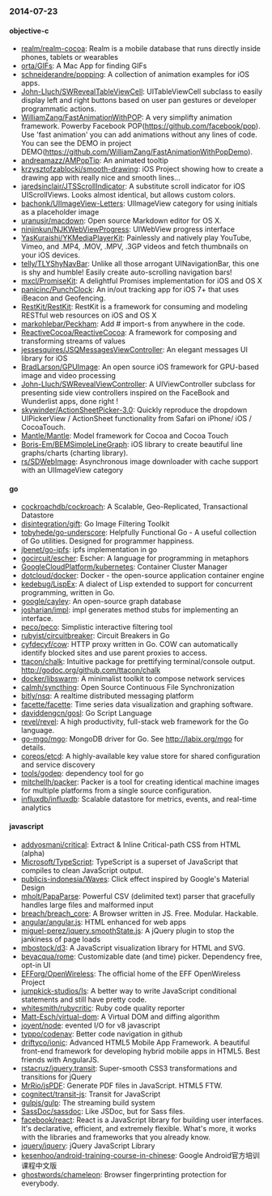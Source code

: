### 2014-07-23

#### objective-c
* [realm/realm-cocoa](https://github.com/realm/realm-cocoa): Realm is a mobile database that runs directly inside phones, tablets or wearables
* [orta/GIFs](https://github.com/orta/GIFs): A Mac App for finding GIFs
* [schneiderandre/popping](https://github.com/schneiderandre/popping): A collection of animation examples for iOS apps.
* [John-Lluch/SWRevealTableViewCell](https://github.com/John-Lluch/SWRevealTableViewCell): UITableViewCell subclass to easily display left and right buttons based on user pan gestures or developer programmatic actions.
* [WilliamZang/FastAnimationWithPOP](https://github.com/WilliamZang/FastAnimationWithPOP): A very simplifty animation framework. Powerby Facebook POP(https://github.com/facebook/pop). Use 'fast animation' you can add animations without any lines of code.  You can see the DEMO in project DEMO(https://github.com/WilliamZang/FastAnimationWithPopDemo).
* [andreamazz/AMPopTip](https://github.com/andreamazz/AMPopTip): An animated tooltip
* [krzysztofzablocki/smooth-drawing](https://github.com/krzysztofzablocki/smooth-drawing): iOS Project showing how to create a drawing app with really nice and smooth lines...
* [jaredsinclair/JTSScrollIndicator](https://github.com/jaredsinclair/JTSScrollIndicator): A substitute scroll indicator for iOS UIScrollViews. Looks almost identical, but allows custom colors.
* [bachonk/UIImageView-Letters](https://github.com/bachonk/UIImageView-Letters): UIImageView category for using initials as a placeholder image
* [uranusjr/macdown](https://github.com/uranusjr/macdown): Open source Markdown editor for OS X.
* [ninjinkun/NJKWebViewProgress](https://github.com/ninjinkun/NJKWebViewProgress): UIWebView progress interface
* [YasKuraishi/YKMediaPlayerKit](https://github.com/YasKuraishi/YKMediaPlayerKit): Painlessly and natively play YouTube, Vimeo, and .MP4, .MOV, .MPV, .3GP videos and fetch thumbnails on your iOS devices.
* [telly/TLYShyNavBar](https://github.com/telly/TLYShyNavBar): Unlike all those arrogant UINavigationBar, this one is shy and humble! Easily create auto-scrolling navigation bars!
* [mxcl/PromiseKit](https://github.com/mxcl/PromiseKit): A delightful Promises implementation for iOS and OS X
* [panicinc/PunchClock](https://github.com/panicinc/PunchClock): An in/out tracking app for iOS 7+ that uses iBeacon and Geofencing.
* [RestKit/RestKit](https://github.com/RestKit/RestKit): RestKit is a framework for consuming and modeling RESTful web resources on iOS and OS X
* [markohlebar/Peckham](https://github.com/markohlebar/Peckham): Add # import-s from anywhere in the code. 
* [ReactiveCocoa/ReactiveCocoa](https://github.com/ReactiveCocoa/ReactiveCocoa): A framework for composing and transforming streams of values
* [jessesquires/JSQMessagesViewController](https://github.com/jessesquires/JSQMessagesViewController): An elegant messages UI library for iOS
* [BradLarson/GPUImage](https://github.com/BradLarson/GPUImage): An open source iOS framework for GPU-based image and video processing
* [John-Lluch/SWRevealViewController](https://github.com/John-Lluch/SWRevealViewController): A UIViewController subclass for presenting side view controllers inspired on the FaceBook and Wunderlist apps, done right !
* [skywinder/ActionSheetPicker-3.0](https://github.com/skywinder/ActionSheetPicker-3.0): Quickly reproduce the dropdown UIPickerView / ActionSheet functionality from Safari on iPhone/ iOS / CocoaTouch.
* [Mantle/Mantle](https://github.com/Mantle/Mantle): Model framework for Cocoa and Cocoa Touch
* [Boris-Em/BEMSimpleLineGraph](https://github.com/Boris-Em/BEMSimpleLineGraph): iOS library to create beautiful line graphs/charts (charting library).
* [rs/SDWebImage](https://github.com/rs/SDWebImage): Asynchronous image downloader with cache support with an UIImageView category

#### go
* [cockroachdb/cockroach](https://github.com/cockroachdb/cockroach): A Scalable, Geo-Replicated, Transactional Datastore
* [disintegration/gift](https://github.com/disintegration/gift): Go Image Filtering Toolkit
* [tobyhede/go-underscore](https://github.com/tobyhede/go-underscore):  Helpfully Functional Go -  A useful collection of Go utilities. Designed for programmer happiness. 
* [jbenet/go-ipfs](https://github.com/jbenet/go-ipfs): ipfs implementation in go
* [gocircuit/escher](https://github.com/gocircuit/escher): Escher: A language for programming in metaphors
* [GoogleCloudPlatform/kubernetes](https://github.com/GoogleCloudPlatform/kubernetes): Container Cluster Manager
* [dotcloud/docker](https://github.com/dotcloud/docker): Docker - the open-source application container engine
* [kedebug/LispEx](https://github.com/kedebug/LispEx): A dialect of Lisp extended to support for concurrent programming, written in Go.
* [google/cayley](https://github.com/google/cayley): An open-source graph database
* [josharian/impl](https://github.com/josharian/impl): impl generates method stubs for implementing an interface.
* [peco/peco](https://github.com/peco/peco): Simplistic interactive filtering tool
* [rubyist/circuitbreaker](https://github.com/rubyist/circuitbreaker): Circuit Breakers in Go
* [cyfdecyf/cow](https://github.com/cyfdecyf/cow): HTTP proxy written in Go. COW can automatically identify blocked sites and use parent proxies to access.
* [ttacon/chalk](https://github.com/ttacon/chalk): Intuitive package for prettifying terminal/console output. http://godoc.org/github.com/ttacon/chalk
* [docker/libswarm](https://github.com/docker/libswarm): A minimalist toolkit to compose network services
* [calmh/syncthing](https://github.com/calmh/syncthing): Open Source Continuous File Synchronization
* [bitly/nsq](https://github.com/bitly/nsq): A realtime distributed messaging platform
* [facette/facette](https://github.com/facette/facette): Time series data visualization and graphing software.
* [daviddengcn/gosl](https://github.com/daviddengcn/gosl): Go Script Language
* [revel/revel](https://github.com/revel/revel): A high productivity, full-stack web framework for the Go language.
* [go-mgo/mgo](https://github.com/go-mgo/mgo): MongoDB driver for Go. See http://labix.org/mgo for details.
* [coreos/etcd](https://github.com/coreos/etcd): A highly-available key value store for shared configuration and service discovery
* [tools/godep](https://github.com/tools/godep): dependency tool for go
* [mitchellh/packer](https://github.com/mitchellh/packer): Packer is a tool for creating identical machine images for multiple platforms from a single source configuration.
* [influxdb/influxdb](https://github.com/influxdb/influxdb): Scalable datastore for metrics, events, and real-time analytics

#### javascript
* [addyosmani/critical](https://github.com/addyosmani/critical): Extract & Inline Critical-path CSS from HTML (alpha)
* [Microsoft/TypeScript](https://github.com/Microsoft/TypeScript): TypeScript is a superset of JavaScript that compiles to clean JavaScript output.
* [publicis-indonesia/Waves](https://github.com/publicis-indonesia/Waves): Click effect inspired by Google's Material Design
* [mholt/PapaParse](https://github.com/mholt/PapaParse): Powerful CSV (delimited text) parser that gracefully handles large files and malformed input
* [breach/breach_core](https://github.com/breach/breach_core): A Browser written in JS. Free. Modular. Hackable.
* [angular/angular.js](https://github.com/angular/angular.js): HTML enhanced for web apps
* [miguel-perez/jquery.smoothState.js](https://github.com/miguel-perez/jquery.smoothState.js): A jQuery plugin to stop the jankiness of page loads
* [mbostock/d3](https://github.com/mbostock/d3): A JavaScript visualization library for HTML and SVG.
* [bevacqua/rome](https://github.com/bevacqua/rome): Customizable date (and time) picker. Dependency free, opt-in UI
* [EFForg/OpenWireless](https://github.com/EFForg/OpenWireless): The official home of the EFF OpenWireless Project
* [jumpkick-studios/Is](https://github.com/jumpkick-studios/Is): A better way to write JavaScript conditional statements and still have pretty code.
* [whitesmith/rubycritic](https://github.com/whitesmith/rubycritic): Ruby code quality reporter
* [Matt-Esch/virtual-dom](https://github.com/Matt-Esch/virtual-dom): A Virtual DOM and diffing algorithm
* [joyent/node](https://github.com/joyent/node): evented I/O for v8 javascript
* [typpo/codenav](https://github.com/typpo/codenav): Better code navigation in github
* [driftyco/ionic](https://github.com/driftyco/ionic): Advanced HTML5 Mobile App Framework. A beautiful front-end framework for developing hybrid mobile apps in HTML5. Best friends with AngularJS.
* [rstacruz/jquery.transit](https://github.com/rstacruz/jquery.transit): Super-smooth CSS3 transformations and transitions for jQuery
* [MrRio/jsPDF](https://github.com/MrRio/jsPDF): Generate PDF files in JavaScript. HTML5 FTW.
* [cognitect/transit-js](https://github.com/cognitect/transit-js): Transit for JavaScript
* [gulpjs/gulp](https://github.com/gulpjs/gulp): The streaming build system
* [SassDoc/sassdoc](https://github.com/SassDoc/sassdoc): Like JSDoc, but for Sass files.
* [facebook/react](https://github.com/facebook/react): React is a JavaScript library for building user interfaces. It's declarative, efficient, and extremely flexible. What's more, it works with the libraries and frameworks that you already know.
* [jquery/jquery](https://github.com/jquery/jquery): jQuery JavaScript Library
* [kesenhoo/android-training-course-in-chinese](https://github.com/kesenhoo/android-training-course-in-chinese): Google Android官方培训课程中文版
* [ghostwords/chameleon](https://github.com/ghostwords/chameleon): Browser fingerprinting protection for everybody.
